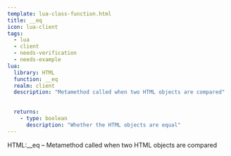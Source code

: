 ```yaml
---
template: lua-class-function.html
title: __eq
icon: lua-client
tags:
  - lua
  - client
  - needs-verification
  - needs-example
lua:
  library: HTML
  function: __eq
  realm: client
  description: "Metamethod called when two HTML objects are compared"
  
  
  returns:
    - type: boolean
      description: "Whether the HTML objects are equal"
---
```


<div class="lua__search__keywords">
HTML:__eq &#x2013; Metamethod called when two HTML objects are compared
</div>
